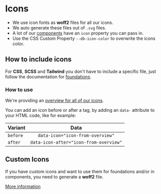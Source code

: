 # Icons

-   We use icon fonts as **woff2** files for all our icons.
-   We auto generate these files out of `.svg` files.
-   A lot of our [components](../../components/readme) have an `icon` property you can pass in.
-   Use the CSS Custom Property `--db-icon-color` to overwrite the icons color.

## How to include icons

For **CSS**, **SCSS** and **Tailwind** you don't have to include a specific file, just follow the documentation for [foundations](../../foundations/readme).

### How to use

We're providing an [overview for all of our icons](./overview).

You can add an icon before or after a tag, by adding an `data-` attribute to your HTML code, like for example:

| Variant  |                  Data                  |
| -------- | :------------------------------------: |
| `before` |    `data-icon="icon-from-overview"`    |
| `after`  | `data-icon-after="icon-from-overview"` |

## Custom Icons

If you have custom icons and want to use them for foundations and/or in components, you need to generate a **woff2** file.

[More information](./CustomIcons.md)
